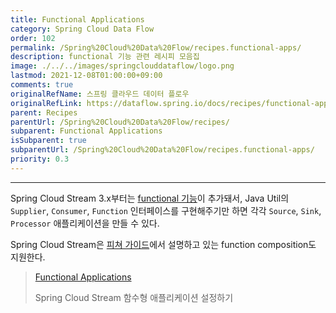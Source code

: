 ```yaml
---
title: Functional Applications
category: Spring Cloud Data Flow
order: 102
permalink: /Spring%20Cloud%20Data%20Flow/recipes.functional-apps/
description: functional 기능 관련 레시피 모음집
image: ./../../images/springclouddataflow/logo.png
lastmod: 2021-12-08T01:00:00+09:00
comments: true
originalRefName: 스프링 클라우드 데이터 플로우
originalRefLink: https://dataflow.spring.io/docs/recipes/functional-apps/
parent: Recipes
parentUrl: /Spring%20Cloud%20Data%20Flow/recipes/
subparent: Functional Applications
isSubparent: true
subparentUrl: /Spring%20Cloud%20Data%20Flow/recipes.functional-apps/
priority: 0.3
---
```


---

Spring Cloud Stream 3.x부터는 [functional 기능](https://cloud.spring.io/spring-cloud-static/spring-cloud-stream/current/reference/html/spring-cloud-stream.html#spring-cloud-stream-overview-producing-consuming-messages)이 추가돼서, Java Util의 `Supplier`, `Consumer`, `Function` 인터페이스를 구현해주기만 하면 각각 `Source`, `Sink`, `Processor` 애플리케이션을 만들 수 있다.

Spring Cloud Stream은 [피쳐 가이드](../feature-guides.stream.function-composition)에서 설명하고 있는 function composition도 지원한다.

> [Functional Applications](../recipes.functional-apps.scst-function-bindings)
>
> Spring Cloud Stream 함수형 애플리케이션 설정하기
